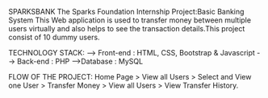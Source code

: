 SPARKSBANK
The Sparks Foundation Internship Project:Basic Banking System This Web application is used to transfer money between multiple users virtually and also helps to see the transaction details.This project consist of 10 dummy users.

TECHNOLOGY STACK:
--> Front-end : HTML, CSS, Bootstrap & Javascript
--> Back-end : PHP
-->Database : MySQL

FLOW OF THE PROJECT:
Home Page > View all Users > Select and View one User > Transfer Money > View all Users > View Transfer History.
